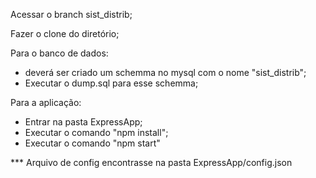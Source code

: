 Acessar o branch sist_distrib;

Fazer o clone do diretório;

Para o banco de dados:
  - deverá ser criado um schemma no mysql com o nome "sist_distrib";
  - Executar o dump.sql para esse schemma;

Para a aplicação:
  - Entrar na pasta ExpressApp;
  - Executar o comando "npm install";
  - Executar o comando "npm start"
  
  *** Arquivo de config encontrasse na pasta ExpressApp/config.json

